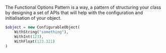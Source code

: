 The Functional Options Pattern is a way, a pattern of structuring your class by designing 
a set of APIs that will help with the configuration and initialisation of your object. 

```php
$object = new ConfigurableObject(
    WithString("something"),
    WithInt(123),
    WithFloat(123.321)
)
```